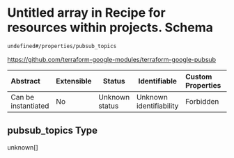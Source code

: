 # Untitled array in Recipe for resources within projects. Schema

```txt
undefined#/properties/pubsub_topics
```

<https://github.com/terraform-google-modules/terraform-google-pubsub>


| Abstract            | Extensible | Status         | Identifiable            | Custom Properties | Additional Properties | Access Restrictions | Defined In                                                                                                          |
| :------------------ | ---------- | -------------- | ----------------------- | :---------------- | --------------------- | ------------------- | ------------------------------------------------------------------------------------------------------------------- |
| Can be instantiated | No         | Unknown status | Unknown identifiability | Forbidden         | Allowed               | none                | [resources.schema.json\*](../../../../../../../../../../tmp/182028425/resources.schema.json "open original schema") |

## pubsub_topics Type

unknown\[]
